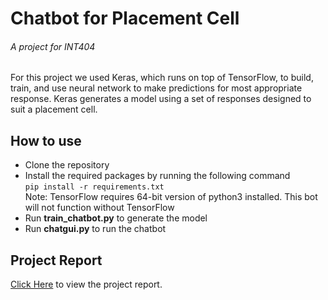 # Chatbot for Placement Cell
###### A project for INT404

For this project we used Keras, which runs on top of TensorFlow, to build, train, and use neural network to make predictions for most appropriate response. Keras generates a model using a set of responses designed to suit a placement cell. 

## How to use
- Clone the repository
- Install the required packages by running the following command  
  `pip install -r requirements.txt`  
  Note: TensorFlow requires 64-bit version of python3 installed. This bot will not function without TensorFlow
- Run **train_chatbot.py** to generate the model
- Run **chatgui.py** to run the chatbot

## Project Report
[Click Here](https://drive.google.com/open?id=13RZQ-ShXS7q5W_BZRb1cVEyU0vzgf5NG) to view the project report.
